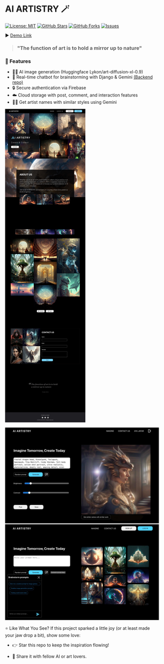 # AI ARTISTRY 🪄
[![License: MIT](https://img.shields.io/badge/License-MIT-yellow.svg)](https://opensource.org/licenses/MIT)
[![GitHub Stars](https://img.shields.io/github/stars/Aya-Jafar/AI-ARTISTRY?style=flat-square)](https://github.com/Aya-Jafar/AI-ARTISTRY/stargazers)
[![GitHub Forks](https://img.shields.io/github/forks/Aya-Jafar/AI-ARTISTRY?style=flat-square)](https://github.com/Aya-Jafar/AI-ARTISTRY/network/members)
[![Issues](https://img.shields.io/github/issues/Aya-Jafar/AI-ARTISTRY)](https://github.com/Aya-Jafar/AI-ARTISTRY/issues)



▶️ [Demo Link](https://youtu.be/S6q8nif6SgM?si=dwtFJwTAmQo5aWCl)

> ### "The function of art is to hold a mirror up to nature" 

### 🧠 Features
- 🧑‍🎨 AI image generation (Huggingface Lykon/art-diffusion-xl-0.9)
- 🤖 Real-time chatbot for brainstorming with Django & Gemini [(Backend repo)](https://github.com/Aya-Jafar/Gemini-API)
- 🔒 Secure authentication via Firebase
- ☁️ Cloud storage with post, comment, and interaction features
- 👩‍🎨 Get artist names with similar styles using Gemini


![alt-text](https://github.com/Aya-Jafar/AI-ARTISTRY/blob/main/result.jpg)


![imagin-page](/imagin.jpg)
![imagin-page](/with-chatbot.jpg)


⭐️ Like What You See?
If this project sparked a little joy (or at least made your jaw drop a bit), show some love:

- 👉 Star this repo to keep the inspiration flowing!

- 💌 Share it with fellow AI or art lovers.

